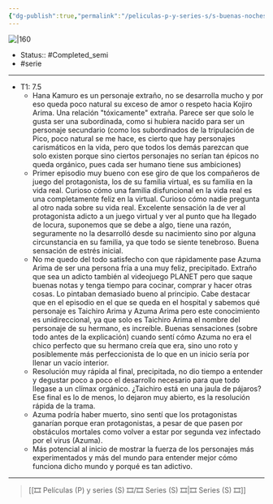 ```yaml
---
{"dg-publish":true,"permalink":"/peliculas-p-y-series-s/s-buenas-noches-mundo/"}
---
```



![|160](https://m.media-amazon.com/images/M/MV5BOTdkN2ZjNGUtMDQ3Yi00YTBjLThhMTAtMWQ5NDljZTNhOTdmXkEyXkFqcGdeQXVyMTEzMTI1Mjk3._V1_SX300.jpg)

- Status:: #Completed_semi 
- #serie 

---

- T1: 7.5
	- Hana Kamuro es un personaje extraño, no se desarrolla mucho y por eso queda poco natural su exceso de amor o respeto hacia Kojiro Arima. Una relación "tóxicamente" extraña. Parece ser que solo le gusta ser una subordinada, como si hubiera nacido para ser un personaje secundario (como los subordinados de la tripulación de Pico, poco natural se me hace, es cierto que hay personajes carismáticos en la vida, pero que todos los demás parezcan que solo existen porque sino ciertos personajes no serían tan épicos no queda orgánico, pues cada ser humano tiene sus ambiciones)
	- Primer episodio muy bueno con ese giro de que los compañeros de juego del protagonista, los de su familia virtual, es su familia en la vida real. Curioso cómo una familia disfuncional en la vida real es una completamente feliz en la virtual. Curioso cómo nadie pregunta al otro nada sobre su vida real. Excelente sensación la de ver al protagonista adicto a un juego virtual y ver al punto que ha llegado de locura, suponemos que se debe a algo, tiene una razón, seguramente no la desarrolló desde su nacimiento sino por alguna circunstancia en su familia, ya que todo se siente tenebroso. Buena sensación de estrés inicial.
	- No me quedo del todo satisfecho con que rápidamente pase Azuma Arima de ser una persona fría a una muy feliz, precipitado. Extraño que sea un adicto también al videojuego PLANET pero que saque buenas notas y tenga tiempo para cocinar, comprar y hacer otras cosas. Lo pintaban demasiado bueno al principio. Cabe destacar que en el episodio en el que se queda en el hospital y sabemos qué personaje es Taichiro Arima y Azuma Arima pero este conocimiento es unidireccional, ya que solo es Taichiro Arima el nombre del personaje de su hermano, es increíble. Buenas sensaciones (sobre todo antes de la explicación) cuando sentí cómo Azuma no era el chico perfecto que su hermano creía que era, sino uno roto y posiblemente más perfeccionista de lo que en un inicio sería por llenar un vacío interior.
	- Resolución muy rápida al final, precipitada, no dio tiempo a entender y degustar poco a poco el desarrollo necesario para que todo llegase a un clímax orgánico. ¿Taichiro está en una jaula de pájaros? Ese final es lo de menos, lo dejaron muy abierto, es la resolución rápida de la trama.
	- Azuma podría haber muerto, sino sentí que los protagonistas ganarían porque eran protagonistas, a pesar de que pasen por obstáculos mortales como volver a estar por segunda vez infectado por el virus (Azuma).
	- Más potencial al inicio de mostrar la fuerza de los personajes más experimentados y más del mundo para entender mejor cómo funciona dicho mundo y porqué es tan adictivo.

---

> [[🎞️ Películas (P) y series (S) 🎞️/🎞️ Series (S) 🎞️\|🎞️ Series (S) 🎞️]]